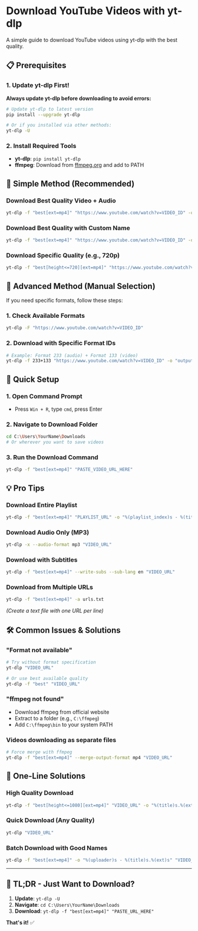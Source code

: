 # Download YouTube Videos with yt-dlp

A simple guide to download YouTube videos using yt-dlp with the best quality.

## 📋 Prerequisites

### 1. Update yt-dlp First!
**Always update yt-dlp before downloading to avoid errors:**
```bash
# Update yt-dlp to latest version
pip install --upgrade yt-dlp

# Or if you installed via other methods:
yt-dlp -U
```

### 2. Install Required Tools
- **yt-dlp**: `pip install yt-dlp`
- **ffmpeg**: Download from [ffmpeg.org](https://ffmpeg.org/download.html) and add to PATH

## 🚀 Simple Method (Recommended)

### Download Best Quality Video + Audio
```bash
yt-dlp -f "best[ext=mp4]" "https://www.youtube.com/watch?v=VIDEO_ID" -o "%(title)s.%(ext)s"
```

### Download Best Quality with Custom Name
```bash
yt-dlp -f "best[ext=mp4]" "https://www.youtube.com/watch?v=VIDEO_ID" -o "My_Video.mp4"
```

### Download Specific Quality (e.g., 720p)
```bash
yt-dlp -f "best[height<=720][ext=mp4]" "https://www.youtube.com/watch?v=VIDEO_ID"
```

## 🎯 Advanced Method (Manual Selection)

If you need specific formats, follow these steps:

### 1. Check Available Formats
```bash
yt-dlp -F "https://www.youtube.com/watch?v=VIDEO_ID"
```

### 2. Download with Specific Format IDs
```bash
# Example: Format 233 (audio) + Format 133 (video)
yt-dlp -f 233+133 "https://www.youtube.com/watch?v=VIDEO_ID" -o "output_name.mp4"
```

## 📁 Quick Setup

### 1. Open Command Prompt
- Press `Win + R`, type `cmd`, press Enter

### 2. Navigate to Download Folder
```bash
cd C:\Users\YourName\Downloads
# Or wherever you want to save videos
```

### 3. Run the Download Command
```bash
yt-dlp -f "best[ext=mp4]" "PASTE_VIDEO_URL_HERE"
```

## 💡 Pro Tips

### Download Entire Playlist
```bash
yt-dlp -f "best[ext=mp4]" "PLAYLIST_URL" -o "%(playlist_index)s - %(title)s.%(ext)s"
```

### Download Audio Only (MP3)
```bash
yt-dlp -x --audio-format mp3 "VIDEO_URL"
```

### Download with Subtitles
```bash
yt-dlp -f "best[ext=mp4]" --write-subs --sub-lang en "VIDEO_URL"
```

### Download from Multiple URLs
```bash
yt-dlp -f "best[ext=mp4]" -a urls.txt
```
*(Create a text file with one URL per line)*

## 🛠️ Common Issues & Solutions

### "Format not available"
```bash
# Try without format specification
yt-dlp "VIDEO_URL"

# Or use best available quality
yt-dlp -f "best" "VIDEO_URL"
```

### "ffmpeg not found"
- Download ffmpeg from official website
- Extract to a folder (e.g., `C:\ffmpeg`)
- Add `C:\ffmpeg\bin` to your system PATH

### Videos downloading as separate files
```bash
# Force merge with ffmpeg
yt-dlp -f "best[ext=mp4]" --merge-output-format mp4 "VIDEO_URL"
```

## 🎯 One-Line Solutions

### High Quality Download
```bash
yt-dlp -f "best[height<=1080][ext=mp4]" "VIDEO_URL" -o "%(title)s.%(ext)s"
```

### Quick Download (Any Quality)
```bash
yt-dlp "VIDEO_URL"
```

### Batch Download with Good Names
```bash
yt-dlp -f "best[ext=mp4]" -o "%(uploader)s - %(title)s.%(ext)s" "VIDEO_URL"
```

---

## 🚀 TL;DR - Just Want to Download?

1. **Update**: `yt-dlp -U`
2. **Navigate**: `cd C:\Users\YourName\Downloads`
3. **Download**: `yt-dlp -f "best[ext=mp4]" "PASTE_URL_HERE"`

**That's it!** ✅
